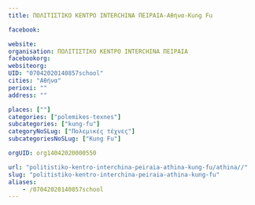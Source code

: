 ```yaml
---
title: ΠΟΛΙΤΙΣΤΙΚΟ ΚΕΝΤΡΟ INTERCHINA ΠΕΙΡΑΙΑ-Αθήνα-Kung Fu

facebook:

website:
organisation: ΠΟΛΙΤΙΣΤΙΚΟ ΚΕΝΤΡΟ INTERCHINA ΠΕΙΡΑΙΑ
facebookorg:
websiteorg:
UID: "07042020140857school"
cities: "Αθήνα"
perioxi: ""
address: ""

places: [""]
categories: ["polemikes-texnes"]
subcategories: ["kung-fu"]
categoryNoSLug: ["Πολεμικές τέχνες"]
subcategoriesNoSLug: ["Kung Fu"]

orgUID: org14042020000550

url: "politistiko-kentro-interchina-peiraia-athina-kung-fu/athina//"
slug: "politistiko-kentro-interchina-peiraia-athina-kung-fu"
aliases:
    - /07042020140857school
---
```





